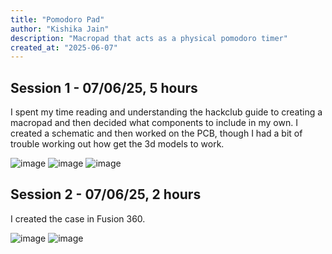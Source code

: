 ```yaml
---
title: "Pomodoro Pad"
author: "Kishika Jain"
description: "Macropad that acts as a physical pomodoro timer"
created_at: "2025-06-07"
---
```


## Session 1 - 07/06/25, 5 hours
I spent my time reading and understanding the hackclub guide to creating a macropad and then decided what components to include in my own. I created a schematic and then worked on the PCB, though I had a bit of trouble working out how get the 3d models to work.

![image](https://github.com/user-attachments/assets/e6b7c5a5-1a23-4207-a153-51544bfc1687)
![image](https://github.com/user-attachments/assets/27d15bec-d3a1-4e15-98b4-e43eb503bd07)
![image](https://github.com/user-attachments/assets/9c789085-0d63-44b9-98a1-16a6ad423720)

## Session 2 - 07/06/25, 2 hours
I created the case in Fusion 360.

![image](https://github.com/user-attachments/assets/0bac9c0a-ded7-4df7-a936-29ec4d4c1855)
![image](https://github.com/user-attachments/assets/5b6f1da8-7e73-48f7-adf1-1309b0473de6)
